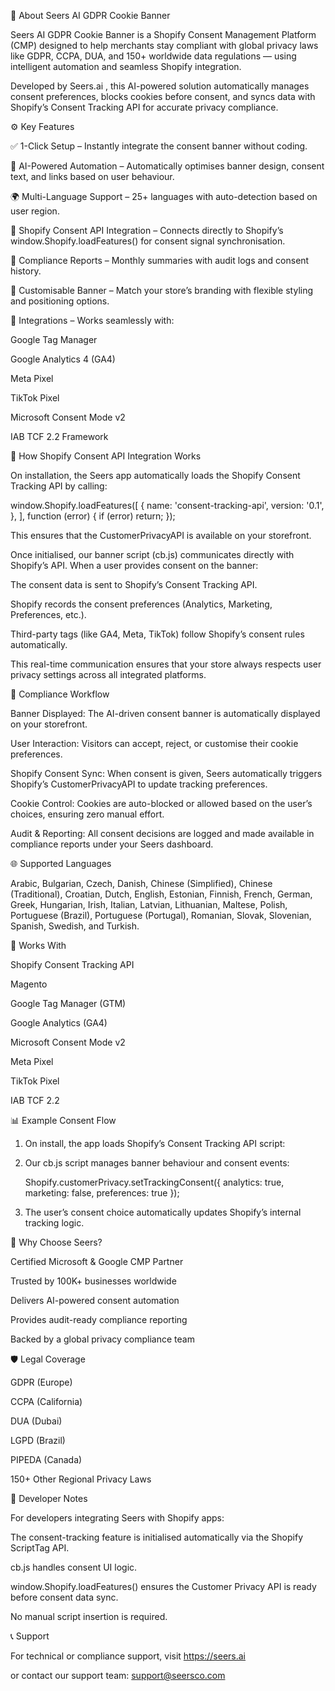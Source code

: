 🧠 About Seers AI GDPR Cookie Banner

Seers AI GDPR Cookie Banner is a Shopify Consent Management Platform (CMP) designed to help merchants stay compliant with global privacy laws like GDPR, CCPA, DUA, and 150+ worldwide data regulations — using intelligent automation and seamless Shopify integration.

Developed by Seers.ai
, this AI-powered solution automatically manages consent preferences, blocks cookies before consent, and syncs data with Shopify’s Consent Tracking API for accurate privacy compliance.


⚙️ Key Features

✅ 1-Click Setup – Instantly integrate the consent banner without coding.

🤖 AI-Powered Automation – Automatically optimises banner design, consent text, and links based on user behaviour.

🌍 Multi-Language Support – 25+ languages with auto-detection based on user region.

🔗 Shopify Consent API Integration – Connects directly to Shopify’s window.Shopify.loadFeatures() for consent signal synchronisation.

🧾 Compliance Reports – Monthly summaries with audit logs and consent history.

🎨 Customisable Banner – Match your store’s branding with flexible styling and positioning options.


🧩 Integrations – Works seamlessly with:

Google Tag Manager

Google Analytics 4 (GA4)

Meta Pixel

TikTok Pixel

Microsoft Consent Mode v2

IAB TCF 2.2 Framework


🧩 How Shopify Consent API Integration Works

On installation, the Seers app automatically loads the Shopify Consent Tracking API by calling:

window.Shopify.loadFeatures([
  {
    name: 'consent-tracking-api',
    version: '0.1',
  },
], function (error) {
  if (error) return;
});


This ensures that the CustomerPrivacyAPI is available on your storefront.

Once initialised, our banner script (cb.js) communicates directly with Shopify’s API.
When a user provides consent on the banner:

The consent data is sent to Shopify’s Consent Tracking API.

Shopify records the consent preferences (Analytics, Marketing, Preferences, etc.).

Third-party tags (like GA4, Meta, TikTok) follow Shopify’s consent rules automatically.

This real-time communication ensures that your store always respects user privacy settings across all integrated platforms.


🔐 Compliance Workflow

Banner Displayed:
The AI-driven consent banner is automatically displayed on your storefront.

User Interaction:
Visitors can accept, reject, or customise their cookie preferences.

Shopify Consent Sync:
When consent is given, Seers automatically triggers Shopify’s CustomerPrivacyAPI to update tracking preferences.

Cookie Control:
Cookies are auto-blocked or allowed based on the user’s choices, ensuring zero manual effort.

Audit & Reporting:
All consent decisions are logged and made available in compliance reports under your Seers dashboard.


🌐 Supported Languages

Arabic, Bulgarian, Czech, Danish, Chinese (Simplified), Chinese (Traditional), Croatian, Dutch, English, Estonian, Finnish, French, German, Greek, Hungarian, Irish, Italian, Latvian, Lithuanian, Maltese, Polish, Portuguese (Brazil), Portuguese (Portugal), Romanian, Slovak, Slovenian, Spanish, Swedish, and Turkish.


🧩 Works With

Shopify Consent Tracking API

Magento

Google Tag Manager (GTM)

Google Analytics (GA4)

Microsoft Consent Mode v2

Meta Pixel

TikTok Pixel

IAB TCF 2.2


📊 Example Consent Flow

1. On install, the app loads Shopify’s Consent Tracking API script:

<script src="https://cdn.shopify.com/shopifycloud/consent-tracking-api/v0.1/consent-tracking-api.js" type="module" defer></script>


2. Our cb.js script manages banner behaviour and consent events:

    Shopify.customerPrivacy.setTrackingConsent({
    analytics: true,
    marketing: false,
    preferences: true
    });


3. The user’s consent choice automatically updates Shopify’s internal tracking logic.


🚀 Why Choose Seers?

Certified Microsoft & Google CMP Partner

Trusted by 100K+ businesses worldwide

Delivers AI-powered consent automation

Provides audit-ready compliance reporting

Backed by a global privacy compliance team


🛡️ Legal Coverage

GDPR (Europe)

CCPA (California)

DUA (Dubai)

LGPD (Brazil)

PIPEDA (Canada)

150+ Other Regional Privacy Laws


📘 Developer Notes

For developers integrating Seers with Shopify apps:

The consent-tracking feature is initialised automatically via the Shopify ScriptTag API.

cb.js handles consent UI logic.

window.Shopify.loadFeatures() ensures the Customer Privacy API is ready before consent data sync.

No manual script insertion is required.


📞 Support

For technical or compliance support, visit https://seers.ai

or contact our support team: support@seersco.com